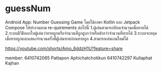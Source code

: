 # guessNum
Android App: Number Guessing Game โดยใช้ภาษา Kotlin และ Jetpack Compose
ให้ทํางานตาม re-quirements ต่อไปนี้
  1.ผู้เล่นสามารถป้อนจํานวนเพื่อทายได้
  2.ระบบมีวิธีบอกใบผู้เล่นว่าทายถูกหรือจํานวนที่ถูกสูงกว่าหรือต่ํากว่าจํานวนที่ทายได้
  3.ระบบจะหยุดเมื่อทายถูกและแสดงจํานวนครั้งที่ผูัเล่นทายก่อนทายถูก
  4.สามารถเล่นเกมใหม่ได้
  
https://youtube.com/shorts/Amo_6ddzH1U?feature=share

member:
6410742065 Pattapon Aphichatchotikun 
6410742297 Kullaphat Kajhan
